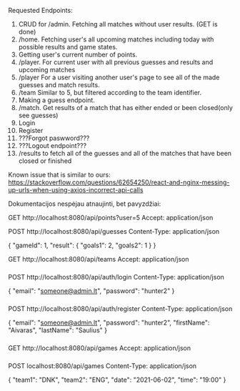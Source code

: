 Requested Endpoints: 
1. CRUD for /admin. Fetching all matches without user results. (GET is done)
2. /home. Fetching user's all upcoming matches including today with possible results and game states.
3. Getting user's current number of points.
4. /player. For current user with all previous guesses and results and upcoming matches
5. /player For a user visiting another user's page to see all of the made guesses and match results.
6. /team Similar to 5, but filtered according to the team identifier.
7. Making a guess endpoint.
8. /match. Get results of a match that has either ended or been closed(only see guesses)
9. Login
10. Register
11. ???Forgot paswword???
12. ???Logout endpoint???
13. /results to fetch all of the guesses and all of the matches that have been closed or finished

Known issue that is similar to ours:
https://stackoverflow.com/questions/62654250/react-and-nginx-messing-up-urls-when-using-axios-incorrect-api-calls



Dokumentacijos nespėjau atnaujinti, bet pavyzdžiai:

GET http://localhost:8080/api/points?user=5
Accept: application/json


POST http://localhost:8080/api/guesses
Content-Type: application/json

{
"gameId": 1,
"result": {
"goals1": 2,
"goals2": 1
}
}


GET http://localhost:8080/api/teams
Accept: application/json

###

POST http://localhost:8080/api/auth/login
Content-Type: application/json

{
"email":  "someone@admin.lt",
"password": "hunter2"
}

###
POST http://localhost:8080/api/auth/register
Content-Type: application/json

{
"email": "someone@admin.lt",
"password": "hunter2",
"firstName": "Aivaras",
"lastName": "Saulius"
}

###
GET http://localhost:8080/api/games
Accept: application/json


###
POST localhost:8080/api/games
Content-Type: application/json

{
"team1": "DNK",
"team2": "ENG",
"date": "2021-06-02",
"time": "19:00"
}

